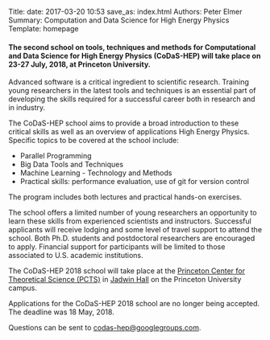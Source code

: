 Title: 
date: 2017-03-20 10:53
save_as: index.html
Authors: Peter Elmer
Summary: Computation and Data Science for High Energy Physics
Template: homepage

#### The second school on tools, techniques and methods for Computational and Data Science for High Energy Physics (CoDaS-HEP) will take place on 23-27 July, 2018, at Princeton University.

Advanced software is a critical ingredient to scientific research. Training young researchers in the latest tools and techniques is an essential part of developing the skills required for a successful career both in research and in industry.

The CoDaS-HEP school aims to provide a broad introduction to these critical skills as well as an overview of applications High Energy Physics. Specific topics to be covered at the school include:

  * Parallel Programming 
  * Big Data Tools and Techniques
  * Machine Learning - Technology and Methods
  * Practical skills: performance evaluation, use of git for version control

The program includes both lectures and practical hands-on exercises.

The school offers a limited number of young researchers an opportunity to learn these skills from experienced scientists and instructors. Successful applicants will receive lodging and some level of travel support to attend the school. Both Ph.D. students and postdoctoral researchers are encouraged to apply. Financial support for participants will be limited to those associated to U.S. academic institutions.

The CoDaS-HEP 2018 school will take place at the [Princeton Center for Theoretical Science (PCTS)](http://pcts.princeton.edu/pcts/index.html) in [Jadwin Hall](https://goo.gl/maps/x1tAczDvWFB2) on the Princeton University campus.

Applications for the CoDaS-HEP 2018 school are no longer being accepted. The deadline was 18 May, 2018.

Questions can be sent to [codas-hep@googlegroups.com](codas-hep@googlegroups.com).
